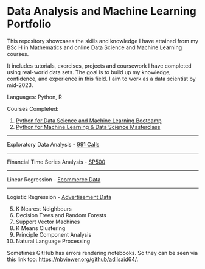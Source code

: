 # Data Analysis and Machine Learning Portfolio


This repository showcases the skills and knowledge I have attained from my BSc H in Mathematics and online Data Science and Machine Learning courses.

It includes tutorials, exercises, projects and coursework I have completed using real-world data sets. The goal is to build up my knowledge, confidence, and experience in this field. I aim to work as a data scientist by mid-2023. 
 

Languages: Python, R

Courses Completed:
1. [Python for Data Science and Machine Learning Bootcamp](https://www.udemy.com/course/python-for-data-science-and-machine-learning-bootcamp/)
2. [Python for Machine Learning & Data Science Masterclass](https://www.udemy.com/course/python-for-machine-learning-data-science-masterclass/)

---
Exploratory Data Analysis
    - [991 Calls](https://github.com/adilsaid64/Data-Science-and-Machine-Learning-Portfolio/blob/main/Python%20for%20Data%20Science%20and%20Machine%20Learning%20Bootcamp/Project%201%20EDA%20911%20Calls%20Data.ipynb)

---
Financial Time Series Analysis
    - [SP500](https://github.com/adilsaid64/Data-Science-and-Machine-Learning-Portfolio/blob/main/Time%20Series%20SP500%20Analysis%20CW%201%20in%20R.ipynb)

---
Linear Regression
    - [Ecommerce Data](https://github.com/adilsaid64/Data-Science-and-Machine-Learning-Portfolio/blob/main/Python%20for%20Data%20Science%20and%20Machine%20Learning%20Bootcamp/Project%202%20Ecommerce%20Linear%20Regression.ipynb)

---
Logistic Regression
    - [Advertisement Data](https://github.com/adilsaid64/Data-Science-and-Machine-Learning-Portfolio/blob/main/Python%20for%20Data%20Science%20and%20Machine%20Learning%20Bootcamp/Project%203%20Advertisement%20Data%20Logistic%20Regression.ipynb)
  
5. K Nearest Neighbours
6. Decision Trees and Random Forests
7. Support Vector Machines
8. K Means Clustering
9. Principle Component Analysis
10. Natural Language Processing

Sometimes GitHub has errors rendering notebooks. So they can be seen via this link too: https://nbviewer.org/github/adilsaid64/.
